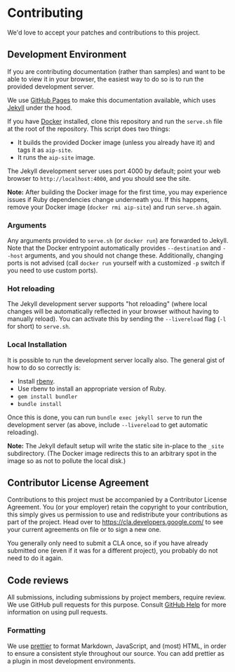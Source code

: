 # Contributing

We'd love to accept your patches and contributions to this project.

## Development Environment

If you are contributing documentation (rather than samples) and want to be able
to view it in your browser, the easiest way to do so is to run the provided
development server.

We use [GitHub Pages][1] to make this documentation available, which uses
[Jekyll][2] under the hood.

If you have [Docker][3] installed, clone this repository and run the `serve.sh`
file at the root of the repository. This script does two things:

- It builds the provided Docker image (unless you already have it) and tags it
  as `aip-site`.
- It runs the `aip-site` image.

The Jekyll development server uses port 4000 by default; point your web browser
to `http://localhost:4000`, and you should see the site.

**Note:** After building the Docker image for the first time, you may
experience issues if Ruby dependencies change underneath you. If this happens,
remove your Docker image (`docker rmi aip-site`) and run `serve.sh` again.

### Arguments

Any arguments provided to `serve.sh` (or `docker run`) are forwarded to Jekyll.
Note that the Docker entrypoint automatically provides `--destination` and
`--host` arguments, and you should not change these. Additionally, changing
ports is not advised (call `docker run` yourself with a customized `-p` switch
if you need to use custom ports).

### Hot reloading

The Jekyll development server supports "hot reloading" (where local changes
will be automatically reflected in your browser without having to manually
reload). You can activate this by sending the `--livereload` flag (`-l` for
short) to `serve.sh`.

### Local Installation

It is possible to run the development server locally also. The general gist of
how to do so correctly is:

- Install [rbenv](https://github.com/rbenv/rbenv).
- Use rbenv to install an appropriate version of Ruby.
- `gem install bundler`
- `bundle install`

Once this is done, you can run `bundle exec jekyll serve` to run the
development server (as above, include `--livereload` to get automatic
reloading).

**Note:** The Jekyll default setup will write the static site in-place to the
`_site` subdirectory. (The Docker image redirects this to an arbitrary spot in
the image so as not to pollute the local disk.)

## Contributor License Agreement

Contributions to this project must be accompanied by a Contributor License
Agreement. You (or your employer) retain the copyright to your contribution,
this simply gives us permission to use and redistribute your contributions as
part of the project. Head over to <https://cla.developers.google.com/> to see
your current agreements on file or to sign a new one.

You generally only need to submit a CLA once, so if you have already submitted
one (even if it was for a different project), you probably do not need to do it
again.

## Code reviews

All submissions, including submissions by project members, require review. We
use GitHub pull requests for this purpose. Consult
[GitHub Help](https://help.github.com/articles/about-pull-requests/) for more
information on using pull requests.

### Formatting

We use [prettier][4] to format Markdown, JavaScript, and (most) HTML, in order
to ensure a consistent style throughout our source. You can add prettier as a
plugin in most development environments.

[1]: https://pages.github.com/
[2]: https://jekyllrb.com/
[3]: https://docker.com/
[4]: https://prettier.io/
